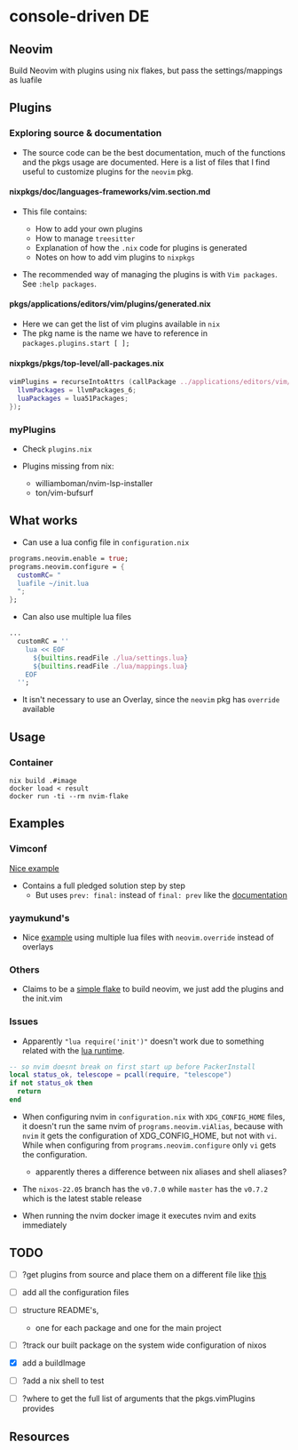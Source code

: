 # console-driven DE

## Neovim

Build Neovim with plugins using nix flakes, but pass the settings/mappings as luafile

## Plugins

### Exploring <nixpkgs> source & documentation

- The source code can be the best documentation, much of the functions and the pkgs usage are documented. Here is a list of files that I find useful to customize plugins for the `neovim` pkg.

#### nixpkgs/doc/languages-frameworks/vim.section.md

- This file contains:
    - How to add your own plugins
    - How to manage `treesitter`
    - Explanation of how the `.nix` code for plugins is generated
    - Notes on how to add vim plugins to `nixpkgs`

- The recommended way of managing the plugins is with `Vim packages`. See `:help packages`.

#### pkgs/applications/editors/vim/plugins/generated.nix

- Here we can get the list of vim plugins available in `nix`
- The pkg name is the name we have to reference in `packages.plugins.start [ ];`

#### nixpkgs/pkgs/top-level/all-packages.nix

```nix
vimPlugins = recurseIntoAttrs (callPackage ../applications/editors/vim/plugins {
  llvmPackages = llvmPackages_6;
  luaPackages = lua51Packages;
});
```

### myPlugins

- Check `plugins.nix`

- Plugins missing from nix:
  - williamboman/nvim-lsp-installer
  - ton/vim-bufsurf

## What works

- Can use a lua config file in `configuration.nix`

```nix
programs.neovim.enable = true;
programs.neovim.configure = {
  customRC= "
  luafile ~/init.lua
  ";
};
```

- Can also use multiple lua files

```nix
...
  customRC = ''
    lua << EOF
      ${builtins.readFile ./lua/settings.lua}
      ${builtins.readFile ./lua/mappings.lua}
    EOF
  '';
```

- It isn't necessary to use an Overlay, since the `neovim` pkg has `override` available

## Usage

### Container

```
nix build .#image
docker load < result
docker run -ti --rm nvim-flake
```

## Examples

### Vimconf

[Nice example][5]

- Contains a full pledged solution step by step
  - But uses `prev: final:` instead of `final: prev` like the [documentation][7]

### yaymukund's

- Nice [example][10] using multiple lua files with `neovim.override` instead of overlays

### Others

- Claims to be a [simple flake][9] to build neovim, we just add the plugins and the init.vim

### Issues

- Apparently `"lua require('init')"` doesn't work due to something related with the [lua 
    runtime][1].

```lua
-- so nvim doesnt break on first start up before PackerInstall
local status_ok, telescope = pcall(require, "telescope")
if not status_ok then
  return
end
```

- When configuring nvim in `configuration.nix` with `XDG_CONFIG_HOME` files, it doesn't 
    run the same nvim of `programs.neovim.viAlias`, because with `nvim` it gets the 
    configuration of XDG_CONFIG_HOME, but not with `vi`. While when configuring 
    from `programs.neovim.configure` only `vi` gets the configuration. 
    - apparently theres a difference between nix aliases and shell aliases?

- The `nixos-22.05` branch has the `v0.7.0` while `master` has the `v0.7.2` which is the latest stable release

- When running the nvim docker image it executes nvim and exits immediately

## TODO

- [ ] ?get plugins from source and place them on a different file like [this][11]
- [ ] add all the configuration files
- [ ] structure README's,
  - one for each package and one for the main project
- [ ] ?track our built package on the system wide configuration of nixos

- [x] add a buildImage
- [ ] ?add a nix shell to test
- [ ] ?where to get the full list of arguments that the pkgs.vimPlugins provides

## Resources

[1]: https://nixos.wiki/wiki/Neovim
[2]: https://rycee.gitlab.io/home-manager/options.html#opt-programs.neovim.enable
[3]: https://www.reddit.com/r/NixOS/comments/ucgxv8/neovim_unstable/i6awssm/
[4]: https://www.youtube.com/watch?v=iwsoF9ISfaw
[5]: https://github.com/DieracDelta/vimconf_talk/tree/0_initial_flake
[6]: https://github.com/malob/nixpkgs/blob/master/home/neovim.nix#L38
[7]: https://nixos.wiki/wiki/Overlays
[8]: https://ryantm.github.io/nixpkgs/using/overlays/
[9]: https://github.com/Quoteme/neovim-flake
[10]: https://git.sr.ht/~yaymukund/dotfiles/tree/main/item/common/neovim
[11]: https://framagit.org/vegaelle/nix-nvim/-/blob/main/plugins.nix

